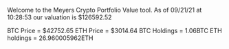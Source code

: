 Welcome to the Meyers Crypto Portfolio Value tool. 
As of 09/21/21 at 10:28:53 our valuation is $126592.52 

BTC Price = $42752.65
 ETH Price = $3014.64
BTC Holdings = 1.06BTC
 ETH holdings = 26.960005962ETH 

